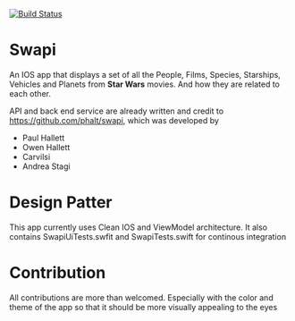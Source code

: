 [![Build Status](https://travis-ci.com/tdle94/Swapi.svg?branch=master)](https://travis-ci.com/tdle94/Swapi)

# Swapi

An IOS app that displays a set of all the People, Films, Species, Starships, Vehicles and Planets from **Star Wars** movies. And how they are related to each other.

API and back end service are already written and credit to https://github.com/phalt/swapi, which was developed by

* Paul Hallett
* Owen Hallett
* Carvilsi
* Andrea Stagi

# Design Patter

This app currently uses Clean IOS and ViewModel architecture. It also contains SwapiUiTests.swfit and SwapiTests.swift for continous integration

# Contribution

All contributions are more than welcomed. Especially with the color and theme of the app so that it should be more visually appealing to the eyes
